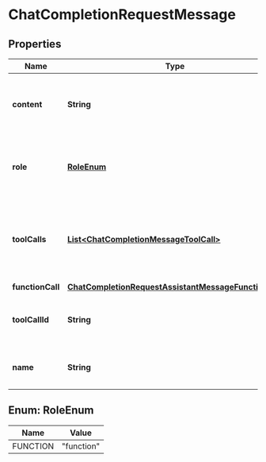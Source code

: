 

# ChatCompletionRequestMessage


## Properties

| Name | Type | Description | Notes |
|------------ | ------------- | ------------- | -------------|
|**content** | **String** | The return value from the function call, to return to the model. |  |
|**role** | [**RoleEnum**](#RoleEnum) | The role of the messages author, in this case &#x60;function&#x60;. |  |
|**toolCalls** | [**List&lt;ChatCompletionMessageToolCall&gt;**](ChatCompletionMessageToolCall.md) | The tool calls generated by the model, such as function calls. |  [optional] |
|**functionCall** | [**ChatCompletionRequestAssistantMessageFunctionCall**](ChatCompletionRequestAssistantMessageFunctionCall.md) |  |  [optional] |
|**toolCallId** | **String** | Tool call that this message is responding to. |  |
|**name** | **String** | The name of the function to call. |  |



## Enum: RoleEnum

| Name | Value |
|---- | -----|
| FUNCTION | &quot;function&quot; |




